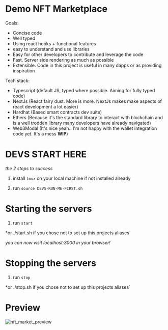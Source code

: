 # Demo NFT Marketplace

Goals:
- Concise code
- Well typed
- Using react hooks + functional features
- easy to understand and use libraries
- Easy for other developers to contribute and leverage the code
- Fast. Server side rendering as much as possible
- Extensible. Code in this project is useful in many dapps or as providing inspiration

Tech stack:
- Typescript (default JS, typed where possible. Aiming for fully typed code)
- NextJs (React fairy dust. More is more. NextJs makes make aspects of react development a lot easier)
- Hardhat (Based smart contracts dev suite)
- Ethers (Because it's the standard library to interact with blockchain and is a well trodden library many developers have already navigated)
- Web3Modal (It's nice yeah.. I'm not happy with the wallet integration code yet. It's a mess **WIP**)


# DEVS START HERE

*the 2 steps to success*

1. install `tmux` on your local machine if not installed already

2. run `source DEVS-RUN-ME-FIRST.sh`

# Starting the servers

1. run `start`

*or ./start.sh if you chose not to set up this projects aliases`

*you can now visit localhost:3000 in your browser!*

# Stopping the servers

1. run `stop`

*or ./stop.sh if you chose not to set up this projects aliases`

# Preview

![nft_market_preview](https://i.ibb.co/y4hnL8Q/Screen-Shot-2021-12-24-at-2-38-52-pm.png)
